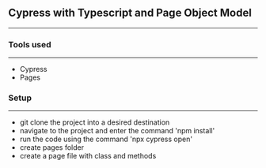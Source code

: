## Cypress with Typescript and Page Object Model
---
### Tools used
---
- Cypress
- Pages
### Setup
---
- git clone the project into a desired destination
- navigate to the project and enter the command 
'npm install'
- run the code using the command 
'npx cypress open'
- create pages folder
- create a page file with class and methods